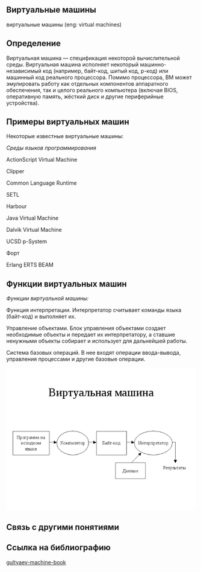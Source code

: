 ## Виртуальные машины
виртуальные машины (eng: virtual machines) 

## Определение
Виртуальная машина —  спецификация некоторой вычислительной среды. Виртуальная машина исполняет некоторый машинно-независимый код (например, байт-код, шитый код, p-код) или машинный код реального процессора. Помимо процессора, ВМ может эмулировать работу как отдельных компонентов аппаратного обеспечения, так и целого реального компьютера (включая BIOS, оперативную память, жёсткий диск и другие периферийные устройства). 
## Примеры виртуальных машин
Некоторые известные виртуальные машины:

*Среды языков программирования*

ActionScript Virtual Machine

Clipper

Common Language Runtime

SETL

Harbour

Java Virtual Machine

Dalvik Virtual Machine

UCSD p-System

Форт

Erlang ERTS BEAM

## Функции виртуальных машин
*Функции виртуальной машины:*

Функция интерпретации. Интерпретатор считывает команды языка (байт-код) и выполняет их.

Управление объектами. Блок управления объектами создает необходимые объекты и передает их интерпретатору, а ставшие ненужными объекты собирает и использует для дальнейшей работы.

Система базовых операций. В нее входят операции ввода-вывода, управления процессами и другие базовые операции.


![virtual machines](https://github.com/vernikkkkkkkkkkkkkkkkkkk/concept_new/blob/main/images/virtual%20machines.png)

## Связь с другими понятиями

## Cсылка на библиографию
[gultyaev-machine-book](https://github.com/vernikkkkkkkkkkkkkkkkkkk/concept_new/blob/main/bibliography/gultyaev-machine-book.md)

